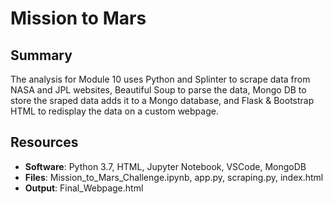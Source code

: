 # Mission to Mars

## Summary
The analysis for Module 10 uses Python and Splinter to scrape data from NASA and JPL websites, Beautiful Soup to parse the data, Mongo DB to store the sraped data adds it to a Mongo database, and Flask & Bootstrap HTML to redisplay the data on a custom webpage. 

## Resources
- **Software**: Python 3.7, HTML, Jupyter Notebook, VSCode, MongoDB<br/>
- **Files**: Mission_to_Mars_Challenge.ipynb, app.py, scraping.py, index.html<br/>
- **Output**: Final_Webpage.html
